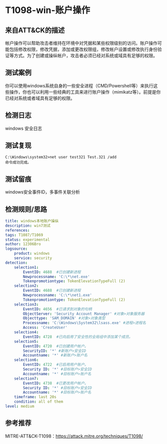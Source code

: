 # T1098-win-账户操作

## 来自ATT&CK的描述

帐户操作可以帮助攻击者维持在环境中对凭据和某些权限级别的访问。账户操作可能包括修改权限，修改凭据，添加或更改权限组，修改帐户设置或修改执行身份验证等方式。为了创建或操纵帐户，攻击者必须已经对系统或域具有足够的权限。

## 测试案例

你可以使用windows系统自身的一些安全进程（CMD/Powershell等）来执行这些操作，你也可以利用一些经典的工具来进行账户操作（mimikatz等）。前提是你已经对系统或者域具有足够的权限。

## 检测日志

windows 安全日志

## 测试复现

```dos
C:\Windows\system32>net user test321 Test.321 /add
命令成功完成。
```

## 测试留痕

windows安全事件ID，多事件关联分析

## 检测规则/思路

```yml
title: windows本地账户操纵
description: win7测试
references: 
tags: T1087/T1069
status: experimental
author: 12306Bro
logsource:
    product: windows
    service: security
detection:
    selection1:
        EventID: 4688  #已创建新进程
        Newprocessname: 'C:\*\net.exe'
        Tokenpromotiontype: TokenElevationTypeFull (2)
    selection2:
        EventID: 4688  #已创建新进程
        Newprocessname: 'C:\*\net1.exe'
        Tokenpromotiontype: TokenElevationTypeFull (2)
    selection3:
        EventID: 4656  #已请求到对象的句柄
        ObjectServer: 'Security Account Manager' #对象>对象服务器
        Objecttype: 'SAM_DOMAIN' #对象>对象类型
        Processname: 'C:\Windows\System32\lsass.exe' #进程>进程名
        Access: 'CreateUser'        
    selection4:
        EventID: 4728  #已向启用了安全性的全局组中添加某个成员。
    selection5:
        EventID: 4720  #已创建用户帐户。
        SecurityID: '*' #新账户>安全ID
        Accountname: '*' #新账户>账户名
    selection6:
        EventID: 4722  #已启用用户账户。
        Security ID: '*' #目标账户>安全ID
        Accountname: '*' #目标账户>账户名    
    selection7:
        EventID: 4738  #已更改用户帐户。
        Security ID: '*' #目标账户>安全ID
        Accountname: '*' #目标账户>账户名  
    timeframe: last 20s
    condition: all of them
level: medium
```

## 参考推荐

MITRE-ATT&CK-T1098：https://attack.mitre.org/techniques/T1098/

